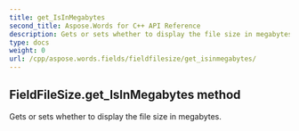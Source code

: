 ```yaml
---
title: get_IsInMegabytes
second_title: Aspose.Words for C++ API Reference
description: Gets or sets whether to display the file size in megabytes. 
type: docs
weight: 0
url: /cpp/aspose.words.fields/fieldfilesize/get_isinmegabytes/
---
```

## FieldFileSize.get_IsInMegabytes method


Gets or sets whether to display the file size in megabytes.

